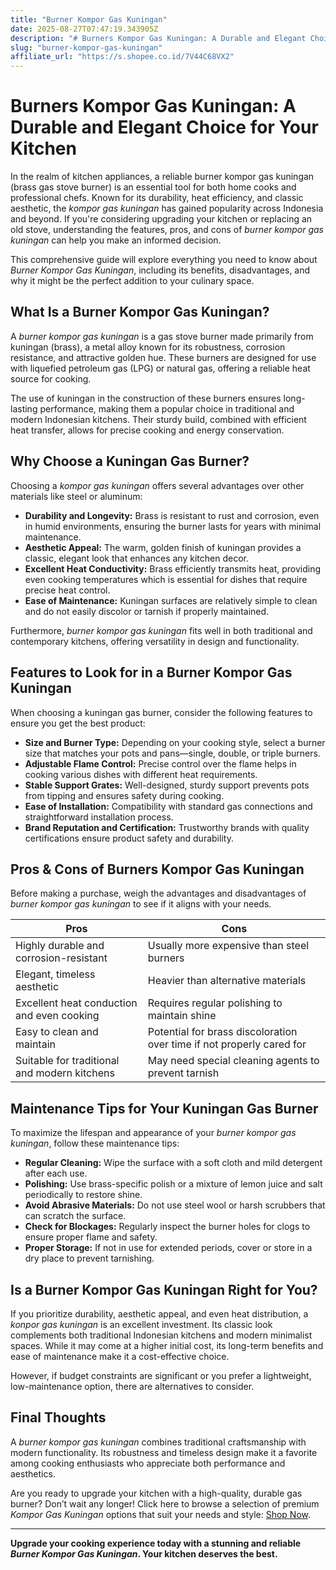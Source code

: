 ```yaml
---
title: "Burner Kompor Gas Kuningan"
date: 2025-08-27T07:47:19.343905Z
description: "# Burners Kompor Gas Kuningan: A Durable and Elegant Choice for Your Kitchen..."
slug: "burner-kompor-gas-kuningan"
affiliate_url: "https://s.shopee.co.id/7V44C68VX2"
---
```

# Burners Kompor Gas Kuningan: A Durable and Elegant Choice for Your Kitchen

In the realm of kitchen appliances, a reliable burner kompor gas kuningan (brass gas stove burner) is an essential tool for both home cooks and professional chefs. Known for its durability, heat efficiency, and classic aesthetic, the *kompor gas kuningan* has gained popularity across Indonesia and beyond. If you're considering upgrading your kitchen or replacing an old stove, understanding the features, pros, and cons of *burner kompor gas kuningan* can help you make an informed decision.

This comprehensive guide will explore everything you need to know about *Burner Kompor Gas Kuningan*, including its benefits, disadvantages, and why it might be the perfect addition to your culinary space.

## What Is a Burner Kompor Gas Kuningan?

A *burner kompor gas kuningan* is a gas stove burner made primarily from kuningan (brass), a metal alloy known for its robustness, corrosion resistance, and attractive golden hue. These burners are designed for use with liquefied petroleum gas (LPG) or natural gas, offering a reliable heat source for cooking.

The use of kuningan in the construction of these burners ensures long-lasting performance, making them a popular choice in traditional and modern Indonesian kitchens. Their sturdy build, combined with efficient heat transfer, allows for precise cooking and energy conservation.

## Why Choose a Kuningan Gas Burner?

Choosing a *kompor gas kuningan* offers several advantages over other materials like steel or aluminum:

- **Durability and Longevity:** Brass is resistant to rust and corrosion, even in humid environments, ensuring the burner lasts for years with minimal maintenance.
- **Aesthetic Appeal:** The warm, golden finish of kuningan provides a classic, elegant look that enhances any kitchen decor.
- **Excellent Heat Conductivity:** Brass efficiently transmits heat, providing even cooking temperatures which is essential for dishes that require precise heat control.
- **Ease of Maintenance:** Kuningan surfaces are relatively simple to clean and do not easily discolor or tarnish if properly maintained.

Furthermore, *burner kompor gas kuningan* fits well in both traditional and contemporary kitchens, offering versatility in design and functionality.

## Features to Look for in a Burner Kompor Gas Kuningan

When choosing a kuningan gas burner, consider the following features to ensure you get the best product:

- **Size and Burner Type:** Depending on your cooking style, select a burner size that matches your pots and pans—single, double, or triple burners.
- **Adjustable Flame Control:** Precise control over the flame helps in cooking various dishes with different heat requirements.
- **Stable Support Grates:** Well-designed, sturdy support prevents pots from tipping and ensures safety during cooking.
- **Ease of Installation:** Compatibility with standard gas connections and straightforward installation process.
- **Brand Reputation and Certification:** Trustworthy brands with quality certifications ensure product safety and durability.

## Pros & Cons of Burners Kompor Gas Kuningan

Before making a purchase, weigh the advantages and disadvantages of *burner kompor gas kuningan* to see if it aligns with your needs.

| Pros                                              | Cons                                        |
|---------------------------------------------------|----------------------------------------------|
| Highly durable and corrosion-resistant          | Usually more expensive than steel burners  |
| Elegant, timeless aesthetic                      | Heavier than alternative materials         |
| Excellent heat conduction and even cooking      | Requires regular polishing to maintain shine|
| Easy to clean and maintain                       | Potential for brass discoloration over time if not properly cared for |
| Suitable for traditional and modern kitchens    | May need special cleaning agents to prevent tarnish |

## Maintenance Tips for Your Kuningan Gas Burner

To maximize the lifespan and appearance of your *burner kompor gas kuningan*, follow these maintenance tips:

- **Regular Cleaning:** Wipe the surface with a soft cloth and mild detergent after each use.
- **Polishing:** Use brass-specific polish or a mixture of lemon juice and salt periodically to restore shine.
- **Avoid Abrasive Materials:** Do not use steel wool or harsh scrubbers that can scratch the surface.
- **Check for Blockages:** Regularly inspect the burner holes for clogs to ensure proper flame and safety.
- **Proper Storage:** If not in use for extended periods, cover or store in a dry place to prevent tarnishing.

## Is a Burner Kompor Gas Kuningan Right for You?

If you prioritize durability, aesthetic appeal, and even heat distribution, a *konpor gas kuningan* is an excellent investment. Its classic look complements both traditional Indonesian kitchens and modern minimalist spaces. While it may come at a higher initial cost, its long-term benefits and ease of maintenance make it a cost-effective choice.

However, if budget constraints are significant or you prefer a lightweight, low-maintenance option, there are alternatives to consider.

## Final Thoughts

A *burner kompor gas kuningan* combines traditional craftsmanship with modern functionality. Its robustness and timeless design make it a favorite among cooking enthusiasts who appreciate both performance and aesthetics.

Are you ready to upgrade your kitchen with a high-quality, durable gas burner? Don’t wait any longer! Click here to browse a selection of premium *Kompor Gas Kuningan* options that suit your needs and style: [Shop Now](https://s.shopee.co.id/7V44C68VX2).

---

**Upgrade your cooking experience today with a stunning and reliable *Burner Kompor Gas Kuningan*. Your kitchen deserves the best.**
